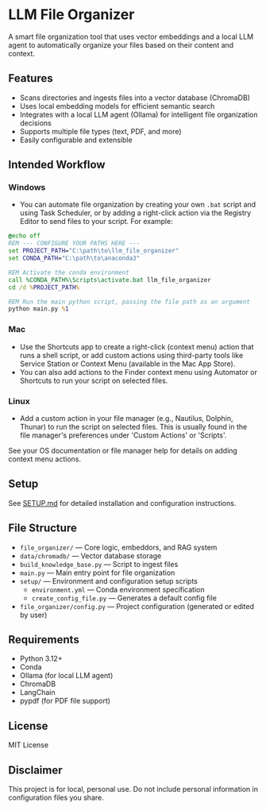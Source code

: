 # LLM File Organizer

A smart file organization tool that uses vector embeddings and a local LLM agent to automatically organize your files based on their content and context.

## Features

- Scans directories and ingests files into a vector database (ChromaDB)
- Uses local embedding models for efficient semantic search
- Integrates with a local LLM agent (Ollama) for intelligent file organization decisions
- Supports multiple file types (text, PDF, and more)
- Easily configurable and extensible

## Intended Workflow

### Windows

- You can automate file organization by creating your own `.bat` script and using Task Scheduler, or by adding a right-click action via the Registry Editor to send files to your script. For example:

```bat
@echo off
REM --- CONFIGURE YOUR PATHS HERE ---
set PROJECT_PATH="C:\path\to\llm_file_organizer"
set CONDA_PATH="C:\path\to\anaconda3"

REM Activate the conda environment
call %CONDA_PATH%\Scripts\activate.bat llm_file_organizer
cd /d %PROJECT_PATH%

REM Run the main python script, passing the file path as an argument
python main.py %1
```

### Mac

- Use the Shortcuts app to create a right-click (context menu) action that runs a shell script, or add custom actions using third-party tools like Service Station or Context Menu (available in the Mac App Store).
- You can also add actions to the Finder context menu using Automator or Shortcuts to run your script on selected files.

### Linux

- Add a custom action in your file manager (e.g., Nautilus, Dolphin, Thunar) to run the script on selected files. This is usually found in the file manager's preferences under 'Custom Actions' or 'Scripts'.

See your OS documentation or file manager help for details on adding context menu actions.

## Setup

See [SETUP.md](./SETUP.md) for detailed installation and configuration instructions.

## File Structure

- `file_organizer/` — Core logic, embeddors, and RAG system
- `data/chromadb/` — Vector database storage
- `build_knowledge_base.py` — Script to ingest files
- `main.py` — Main entry point for file organization
- `setup/` — Environment and configuration setup scripts
  - `environment.yml` — Conda environment specification
  - `create_config_file.py` — Generates a default config file
- `file_organizer/config.py` — Project configuration (generated or edited by user)

## Requirements

- Python 3.12+
- Conda
- Ollama (for local LLM agent)
- ChromaDB
- LangChain
- pypdf (for PDF file support)

## License

MIT License

## Disclaimer

This project is for local, personal use. Do not include personal information in configuration files you share.
